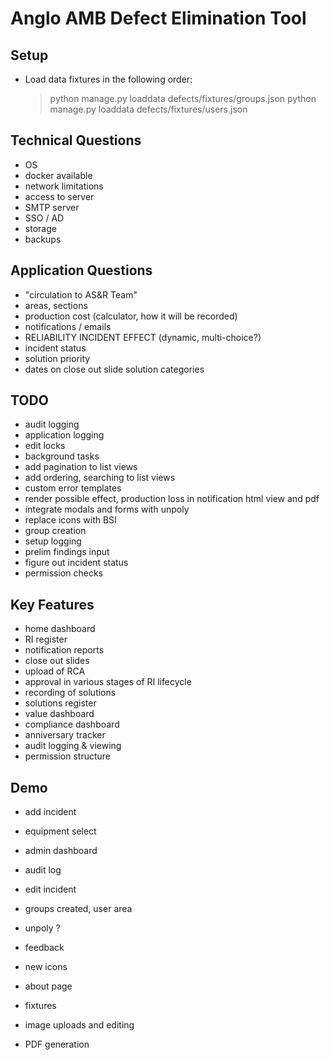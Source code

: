 # Anglo AMB Defect Elimination Tool

## Setup

- Load data fixtures in the following order:

  > python manage.py loaddata defects/fixtures/groups.json
  > python manage.py loaddata defects/fixtures/users.json

## Technical Questions

- OS
- docker available
- network limitations
- access to server
- SMTP server
- SSO / AD
- storage
- backups

## Application Questions

- "circulation to AS&R Team"
- areas, sections
- production cost (calculator, how it will be recorded)
- notifications / emails
- RELIABILITY INCIDENT EFFECT (dynamic, multi-choice?)
- incident status
- solution priority
- dates on close out slide solution categories

## TODO

- audit logging
- application logging
- edit locks
- background tasks
- add pagination to list views
- add ordering, searching to list views
- custom error templates
- render possible effect, production loss in notification html view and pdf
- integrate modals and forms with unpoly
- replace icons with BSI
- group creation
- setup logging
- prelim findings input
- figure out incident status
- permission checks

## Key Features

- home dashboard
- RI register
- notification reports
- close out slides
- upload of RCA
- approval in various stages of RI lifecycle
- recording of solutions
- solutions register
- value dashboard
- compliance dashboard
- anniversary tracker
- audit logging & viewing
- permission structure

## Demo

- add incident
- equipment select
- admin dashboard
- audit log
- edit incident
- groups created, user area
- unpoly ?
- feedback
- new icons
- about page
- fixtures
- image uploads and editing

- PDF generation
